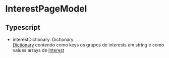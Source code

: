 # InterestPageModel
## Typescript
- interestDictionary: Dictionary <br>
[Dictionary](/Docs/src/app/classes/Dictionary.md) contendo como keys os grupos de interests em string e como values arrays de [Interest](/Docs/src/app/models/Interest.md)